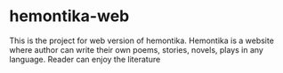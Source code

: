 # hemontika-web
This is the project for web version of hemontika. Hemontika is a website where author can write their own poems, stories, novels, plays in any language. Reader can enjoy the literature
